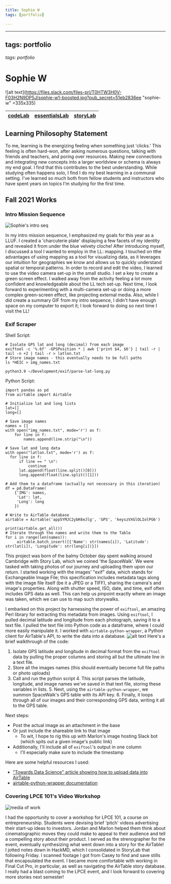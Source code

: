 ```yaml
---
title: Sophie W
tags: [portfolio]

---
```


---
tags: portfolio
---


###### tags: portfolio

# Sophie W
![alt text](https://files.slack.com/files-pri/T0HTW3H0V-F03H2N9DP5J/sophie-w1-boosted.jpg?pub_secret=51eb2836ee "sophie-w" =335x335)



| [codeLab](/2N8nokvuS9S5po5VxFc3BQ) | [essentialsLab](/22tIjqJwR-mBpRn7iYgpXw) | [storyLab](/mvbV_y05Ru2JnyYig2ryqw) |
| -------- | -------- | -------- |




## Learning Philosophy Statement

To me, learning is the energizing feeling when something just 'clicks.' This feeling is often hard-won, after asking numerous questions, talking with friends and teachers, and poring over resources. Making new connections and integrating new concepts into a larger worldview or schema is always my end goal. I find that this contributes to the best understanding. While studying often happens solo, I find I do my best learning in a communal setting. I've learned so much both from fellow students and instructors who have spent years on topics I'm studying for the first time.



## Fall 2021 Works


### Intro Mission Sequence
![Sophie's intro seq](https://files.slack.com/files-pri/T0HTW3H0V-F02QVLR7LAZ/image.png?pub_secret=ea9e2159ac)

In my intro mission sequence, I emphasized my goals for this year as a LLUF. I created a 'charcuterie plate' displaying a few facets of my identity and revealed it from under the blue velvety cloche! After introducing myself, I discussed a tool I wanted to employ in the LL: mapping. I touched on tthe advantages of using mapping as a tool for visualizing data, as it leverages our intuition for geographies we know and allows us to quickly understand spatial or temporal patterns.  In order to record and edit the video, I learned to use the video camera set-up in the small studio. I set a key to create a green screen effect. I walked away from the activity feeling a lot more confident and knowledgeable about the LL tech set-up. Next time, I look forward to experimenting with a multi-camera set-up or doing a more complex green-screen effect, like projecting external media. Also, while I did create a summary GIF from my intro sequence, I didn't have enough space on my computer to export it; I look forward to doing so next time I visit the LL!

### Exif Scraper
Shell Script:
```
# Isolate GPS lat and long (decimal) from each image
exiftool -c '%.6f' -GPSPosition * | awk {'print $4, $6'} | tail -r | tail -n +2 | tail -r > latlon.txt
# Store image names - this eventually needs to be full paths
ls *HEIC > img_names.txt

python3.9 ~/Development/exif/parse-lat-long.py
```
Python Script:
```
import pandas as pd
from airtable import Airtable

# Initialize lat and long lists
lat=[]
long=[]

# Save image names
names = []
with open("img_names.txt", mode='r') as f:
    for line in f:
        names.append(line.strip("\n"))

# Save lat and long data
with open("latlon.txt", mode='r') as f:
  for line in f:
      if line == " \n":
          continue
      lat.append(float(line.split()[0]))
      long.append(float(line.split()[1]))

# Add them to a dataframe (actually not necessary in this iteration)
df = pd.DataFrame(
    {'IMG': names,
     'Lat': lat,
     'Long': long
    })

# Write to AirTable database
airtable = Airtable('app5YMJC2ybK6eJlg', 'GPS', 'keyszVXGlOLIolPG6')

print(airtable.get_all())
# Iterate through the names and write them to the Table
for i in range(len(names)):
     airtable.batch_insert([{'Name': str(names[i]), 'Latitude': str(lat[i]), 'Longitude': str(long[i])}])
```

This project was born of the balmy October day spent walking around Cambridge with Story Lab, which we coined 'the SpaceWalk'. We were tasked with taking photos of our journey and uploading them upon our return. I started working with the images' "exif" data, which stands for Exchangeable Image File; this specification includes metadata tags along with the image file itself (be it a JPEG or a TIFF), sharing the camera's and image's properties. Along with shutter speed, ISO, date, and time, exif often includes GPS data as well. This can help us pinpoint exactly where an image was taken, which we can use to map such storywalks. 

I embarked on this project by harnessing the power of `exiftool`, an amazing Perl library for extracting this metadata from images. Using `exiftool`, I pulled decimal latitude and longitude from each photograph, saving it to a text file. I pulled the text file into Python code as a dataframe, where I could more easily manipulate it. I worked with `airtable-python-wrapper`, a Python client for AirTable's API, to write the data into a database.
![alt text](https://files.slack.com/files-pri/T0HTW3H0V-F03H0A4D82Y/image.png?pub_secret=16eac23a6c)
Here's a brief walkthrough of the code:
1. Isolate GPS latitude and longitude in decimal format from the `exiftool` data by pulling the proper columns and storing all but the ultimate line in a text file.
2. Store all the images names (this should eventually become full file paths or photo uploads)
3. Call and run the python script
    4. This script parses the latitude, longitude, and image names we've saved in that text file, storing these variables in lists.
    5. Next, using the `airtable-python-wrapper`, we summon SpaceWalk's GPS table with its API key.
    6. Finally, it loops through all of our images and their corresponding GPS data, writing it all to the GPS table.

Next steps:
* Post the actual image as an attachment in the base
* Or just include the shareable link to that image
    * To wit, I hope to rig this up with Marlon's image hosting Slack bot (which spits out a given image's public link)
* Additionally, I'll include all of `exiftool`'s output in one column
    * I'll especially make sure to include the timestamp

Here are some helpful resources I used:
* ["Towards Data Science" article showing how to upload data into AirTable](https://towardsdatascience.com/airtable-python-made-possible-ii-uploading-data-into-airtable-from-python-using-airtables-api-3075009abf98#08b3)
* [airtable-python-wrapper documentation](https://airtable-python-wrapper.readthedocs.io/en/airtable-python-wrapper/)



### Covering LPCE 101's Video Workshop
![media of work](https://files.slack.com/files-pri/T0HTW3H0V-F02MQ4G5E2J/10.jpg?pub_secret=4179b14d12)

I had the opportunity to cover a workshop for LPCE 101, a course on entrepreneurship. Students were devising brief 'pitch' videos advertising their start-up ideas to investors. Jordan and Marlon helped them think about cinematographic moves they could make to appeal to their audience and tell a compelling story about their product. I served as the strenographer for the event, eventually synthesizing what went down into a story for the AirTable! I jotted notes down in HackMD, which I consolidated in StoryLab that following Friday. I scanned footage I got from Casey to find and save stills that encapsulated the event. I became more comfortable with working in Final Cut Pro, in particular, as well as navigating the AirTable story database. I really had a blast coming to the LPCE event, and I look forward to covering more stories next semester!

